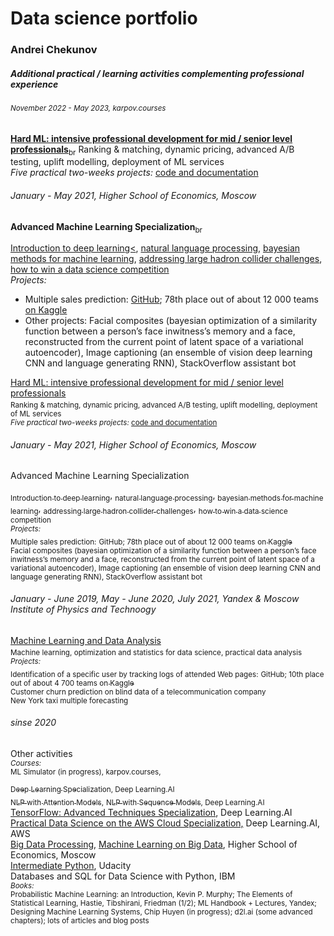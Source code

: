 # Data science portfolio
### Andrei Chekunov

<h5>Additional practical / learning activities complementing professional experience</h5>

<h6><sub>November 2022 - May 2023, karpov.courses</sub></h6>

[<b>Hard ML: intensive professional development for mid / senior level professionals</b>](https://lab.karpov.courses/certificate/87e1563c-832c-41dd-8a29-216fa82660cc/en/)<sub>br</sub>
Ranking & matching, dynamic pricing, advanced A/B testing, uplift modelling, deployment of ML services<br>
<i>Five practical two-weeks projects: </i>[code and documentation](./)

<h6>January - May 2021, Higher School of Economics, Moscow</h6>
<b>Advanced Machine Learning Specialization</b><sub>br</sub>

[Introduction to deep learning<](https://www.coursera.org/account/accomplishments/certificate/86HZSGMSV58F),
[natural language processing](https://www.coursera.org/account/accomplishments/certificate/ATCRU4SVY8XC), 
[bayesian methods for machine learning](https://www.coursera.org/account/accomplishments/certificate/GASYGRESHB7X), 
[addressing large hadron collider challenges](https://www.coursera.org/account/accomplishments/certificate/9GM595X2AU2U), 
[how to win a data science competition](https://www.coursera.org/account/accomplishments/certificate/9K7TCLFRHCTS)
<br>
<i>Projects:</i>
- Multiple sales prediction: [GitHub](https://github.com/olip78/Predict_Future_Sales/); 78th place out of about 12 000 teams  [on Kaggle](https://www.kaggle.com/c/competitive-data-science-predict-future-sales/overview)
- Other projects: Facial composites (bayesian optimization of a similarity function between a person’s face inwitness’s memory and a face, reconstructed from the current point of latent space of a variational autoencoder), Image captioning (an ensemble of vision deep learning CNN and language generating RNN), StackOverflow assistant bot



[Hard ML: intensive professional development for mid / senior level professionals](https://lab.karpov.courses/certificate/87e1563c-832c-41dd-8a29-216fa82660cc/en/)
<sub><br>Ranking & matching, dynamic pricing, advanced A/B testing, uplift modelling, deployment of ML services<br>
<i>Five practical two-weeks projects: </i>[code and documentation](./)
</sub>
<h6>January - May 2021, Higher School of Economics, Moscow</h6>
Advanced Machine Learning Specialization

[<sub>Introduction to deep learning</sub>](https://www.coursera.org/account/accomplishments/certificate/86HZSGMSV58F),
[<sub>natural language processing</sub>](https://www.coursera.org/account/accomplishments/certificate/ATCRU4SVY8XC), 
[<sub>bayesian methods for machine learning</sub>](https://www.coursera.org/account/accomplishments/certificate/GASYGRESHB7X), 
[<sub>addressing large hadron collider challenges</sub>](https://www.coursera.org/account/accomplishments/certificate/9GM595X2AU2U), 
[<sub>how to win a data science competition</sub>](https://www.coursera.org/account/accomplishments/certificate/9K7TCLFRHCTS)
<br>
<sub><i>Projects:</i><br></sub>
<sub>Multiple sales prediction:</sub> [<sub>GitHub</sub>](https://github.com/olip78/Predict_Future_Sales/)<sub>; 78th place out of about 12 000 teams</sub> [<sub>on Kaggle</sub>](https://www.kaggle.com/c/competitive-data-science-predict-future-sales/overview)
<sub><br>Facial composites (bayesian optimization of a similarity function between a person’s face inwitness’s memory and a face, reconstructed from the current point of latent space of a variational autoencoder), Image captioning (an ensemble of vision deep learning CNN and language generating RNN), StackOverflow assistant bot</sub>



<h6>January - June 2019, May - June 2020, July 2021, Yandex  & Moscow Institute of Physics and Technoogy </h6>

[Machine Learning and Data Analysis](https://coursera.org/share/eb084366cd4cc9a157906a160cf6fc06)
<sub><br>
Machine learning, optimization and statistics for data science, practical data analysis
</sub>
<br>
<sub><i>Projects:</i><br></sub>
<sub>Identification of a specific user by tracking logs of attended Web pages:</sub> [<sub>GitHub</sub>](https://github.com/olip78/Catch-Me-If-You-Can.git)<sub>; 10th place out of about 4 700 teams </sub>[<sub>on Kaggle</sub>](https://www.kaggle.com/c/catch-me-if-you-can-intruder-detection-through-webpage-session-tracking2/overview)
<sub><br>Customer churn prediction on blind data of a telecommunication company
<br>New York taxi multiple forecasting</sub>



<h6>sinse 2020</h6>
Other activities<br>
<sub><i>Courses: </i></sub><br>
<sub>ML Simulator (in progress), karpov.courses, <br></sub>

[<sub>Deep Learning Specialization</sub>](https://coursera.org/share/7202dee1718b83ba51cf5025d77db52a)<sub>, Deep Learning.AI<br></sub>
[<sub>NLP with Attention Models</sub>](https://coursera.org/share/8774cb15c597476489ff85dbffb5733f)<sub>,</sub> [<sub>NLP with Sequence Models</sub>](https://coursera.org/share/c7fa4548b6d44097fe0519c4e44c78f0)<sub>, Deep Learning.AI<br></sub>
[TensorFlow: Advanced Techniques Specialization](https://coursera.org/share/a717322472a9b6eb8326412c7bd49eb4), Deep Learning.AI<br> 
[Practical Data Science on the AWS Cloud Specialization,](https://coursera.org/share/1a5642236ee215b97706042775eacb7e) Deep Learning.AI, AWS<br>
[Big Data Processing](https://coursera.org/share/cb969de28edcb92d36eaf86d2df70a30), [Machine Learning on Big Data](https://coursera.org/share/98c78924e2a0a6e34fb1f6aa79607bf9), Higher School of Economics, Moscow<br>
[Intermediate Python](https://confirm.udacity.com/CTA9GKXP), Udacity<br>
Databases and SQL for Data Science with Python, IBM<br>
</span>
<sub><i>Books: </i><br>
Probabilistic Machine Learning: an Introduction, Kevin P. Murphy; The Elements of Statistical Learning, Hastie, Tibshirani, Friedman (1/2); ML Handbook + Lectures, Yandex; Designing Machine Learning Systems, Chip Huyen (in progress); d2l.ai (some advanced chapters); lots of articles and blog posts</sub>